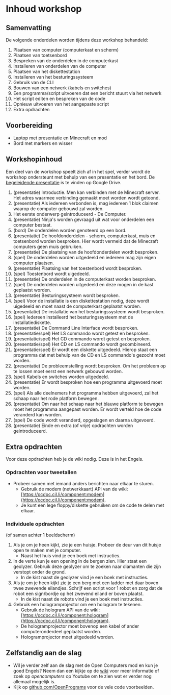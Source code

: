 # Inhoud workshop

## Samenvatting

De volgende onderdelen worden tijdens deze workshop behandeld:

1. Plaatsen van computer (computerkast en scherm)
2. Plaatsen van toetsenbord
3. Bespreken van de onderdelen in de computerkast
4. Installeren van onderdelen van de computer
5. Plaatsen van het diskettestation
6. Installeren van het besturingssysteem
7. Gebruik van de CLI
8. Bouwen van een netwerk (kabels en switches)
9. Een programma/script uitvoeren dat een bericht stuurt via het netwerk
10. Het script editen en bespreken van de code
11. Opnieuw uitvoeren van het aangepaste script
12. Extra opdrachten

## Voorbereiding

- Laptop met presentatie en Minecraft en mod
- Bord met markers en wisser

## Workshopinhoud

Een deel van de workshop speelt zich af in het spel, verder wordt de workshop ondersteunt met behulp van een presentatie en het bord. De [begeleidende presentatie](https://docs.google.com/presentation/d/1tO-MS6jTkrAm11WYD5W05qtPfRuiWUTAj8Yhml6FYM4/) is te vinden op Google Drive.

1. (presentatie) Introductie. Men kan verbinden met de Minecraft server. Het adres waarmee verbinding gemaakt moet worden wordt getoond.
2. (presentatie) Als iedereen verbonden is, mag iedereen 1 blok claimen waarop de computer gebouwd zal worden.
3. Het eerste onderwerp geintroduceerd - De Computer.
4. (presentatie) Ninja's worden gevraagd uit wat voor onderdelen een computer bestaat.
5. (bord) De onderdelen worden genoteerd op een bord.
6. (presentatie) De hoofdonderdelen - scherm, computerkast, muis en toetsenbord worden besproken. Hier wordt vermeld dat de Minecraft computers geen muis gebruiken.
7. (presentatie) De plaatsing van de hoofdonderdelen wordt besproken.
8. (spel) De onderdelen worden uitgedeeld en iedereen mag zijn eigen computer plaatsen.
9. (presentatie) Plaatsing van het toestenbord wordt besproken.
10. (spel) Toestenbord wordt uigedeeld.
11. (presentatie) De onderdelen in de computerkast worden besproken.
12. (spel) De onderdelen worden uitgedeeld en deze mogen in de kast geplaatst worden.
13. (presentatie) Besturingssysteem wordt besproken.
14. (spel) Voor de installatie is een diskettestation nodig, deze wordt uigedeeld en moet naast de computerkast geplaatst worden.
15. (presentatie) De installatie van het besturingssysteem wordt besproken.
16. (spel) Iedereen installeerd het besturingssysteem met de installatiediskette.
17. (presentatie) De Command Line Interface wordt besproken.
18. (presentatie/spel) Het LS commando wordt getest en besproken.
19. (presentatie/spel) Het CD commando wordt getest en besproken.
20. (presentatie/spel) Het CD en LS commando wordt gecombineerd.
21. (presentatie/spel) Er wordt een diskette uitgedeeld. Hierop staat een programma dat met behulp van de CD en LS commando's gezocht moet worden.
22. (presentatie) De probleemstelling wordt besproken. Om het probleem op te lossen moet eerst een netwerk gebouwd worden.
23. (spel) Kabels en switches worden uitgedeeld.
24. (presentatie) Er wordt besproken hoe een programma uitgevoerd moet worden.
25. (spel) Als alle deelnemers het programma hebben uitgevoerd, zal het schaap naar het rode platform bewegen.
26. (presentatie) Om naar het schaap naar het blauwe platform te bewegen moet het programma aangepast worden. Er wordt verteld hoe de code veranderd kan worden.
27. (spel) De code wordt veranderd, opgeslagen en daarna uitgevoerd.
28. (presentatie) Einde en extra (of vrije) opdrachten worden geintroduceerd.

## Extra opdrachten

Voor deze opdrachten heb je de wiki nodig. Deze is in het Engels.

### Opdrachten voor tweetallen
- Probeer samen met iemand anders berichten naar elkaar te sturen.
	- Gebruik de modem (netwerkkaart) API van de wiki: [https://ocdoc.cil.li/component:modem](https://ocdoc.cil.li/component:modem).
	- Je kunt een lege floppy/diskette gebruiken om de code te delen met elkaar.

### Individuele opdrachten
(of samen achter 1 beeldscherm)

1. Als je om je heen kijkt, zie je een huisje. Probeer de deur van dit huisje open te maken met je computer.
	- Naast het huis vind je een boek met instructies.
2. In de verte kun je een opening in de bergen zien. Hier staat een geolyzer. Gebruik deze geolyzer om te zoeken naar diamanten die zijn verstopt onder de grond.
	- In de kist naast de geolyzer vind je een boek met instructies.
3. Als je om je heen kijkt zie je een berg met een ladder met daar boven twee zwevende eilandjes. Schrijf een script voor 1 robot en zorg dat de robot een sign/bordje op het zwevend eiland er boven plaatst.
	- In de kist naast de robots vind je een boek met instructies.
4. Gebruik een hologramprojector om een hologram te tekenen.
	- Gebruik de hologram API van de wiki: [https://ocdoc.cil.li/component:hologram](https://ocdoc.cil.li/component:hologram).
	- De hologramprojector moet bovenop een kabel of ander computeronderdeel geplaatst worden.
	- Hologramprojector moet uitgedeeld worden.


## Zelfstandig aan de slag

- Wil je verder zelf aan de slag met de Open Computers mod en kun je goed Engels? Neem dan een kijkje op de [wiki](http://ocdoc.cil.li/) voor meer informatie of zoek op _opencomputers_ op Youtube om te zien wat er verder nog allemaal mogelijk is.
- Kijk op [github.com/OpenPrograms](https://github.com/OpenPrograms) voor de vele code voorbeelden.
